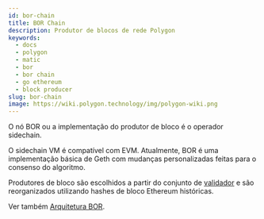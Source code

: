 ```yaml
---
id: bor-chain
title: BOR Chain
description: Produtor de blocos de rede Polygon
keywords:
  - docs
  - polygon
  - matic
  - bor
  - bor chain
  - go ethereum
  - block producer
slug: bor-chain
image: https://wiki.polygon.technology/img/polygon-wiki.png
---
```


O nó BOR ou a implementação do produtor de bloco é o operador sidechain.

O sidechain VM é compatível com EVM. Atualmente, BOR é uma implementação básica de Geth com mudanças personalizadas feitas para o consenso do algoritmo.

Produtores de bloco são escolhidos a partir do conjunto de [validador](/docs/maintain/glossary.md#validator) e são reorganizados utilizando hashes de bloco Ethereum históricas.

Ver também [Arquitetura BOR](/docs/pos/bor/overview).

